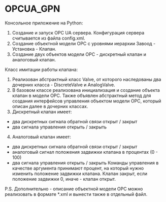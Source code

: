 # OPCUA_GPN
Консольное приложение на Python:
1. Создание и запуск OPC UA сервера. Конфигурация сервера считывается из файла config.xml.
2. Создание объектной модели OPC с уровнями иерархии Завоод - Установка - Клапан.
3. Создание двух объектов модели OPC - дискретный клапан и аналоговый клапан.

Класс имитации работы клапана:
1. Реализован абстрактный класс Valve, от которого наследованы два дочерних класса - DiscreteValve и AnalogValve.
2. В базовом классе реализована инициализация и создание объекта клапан в модели OPC.
Также объявлен абстрактный метод для создания интерфейсов управления объектом модели OPC, который описан далее в дочерних классах.
3. Дискретный клапан имеет:
 - два дискретных сигнала обратной связи открыт / закрыт
 - два сигнала управления открыть / закрыть
4. Аналоговый клапан имеет:
 - два дискретных сигнала обратной связи открыт / закрыт
 - аналоговый сигнал положения задвижки клапана в процентах (0 - 100)
 - два сигнала управления открыть / закрыть
 Команды управления в качестве аргумента принимают процент, на который нужно изменить положение задвижки клапана.
 Клапан закрыт, если положение задвижки 0, иначе - клапан открыт.
 
 
 
 P.S. Дополнительно - описание объектной модели OPC можно реализовать в формате *.xml и вынести также в отдельный файл.
